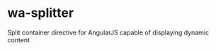 wa-splitter
===========

Split container directive for AngularJS capable of displaying dynamic content
